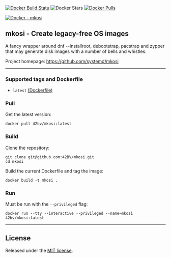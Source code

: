 [![Docker Build Statu](https://img.shields.io/docker/build/42bv/mkosi.svg)](https://hub.docker.com/r/42bv/mkosi/builds/) ![Docker Stars](https://img.shields.io/docker/stars/42bv/mkosi.svg) [![Docker Pulls](https://img.shields.io/docker/pulls/42bv/mkosi.svg)](https://hub.docker.com/r/42bv/mkosi/)

[![Docker - mkosi](https://github.com/42BV/mkosi/blob/master/logo.png?raw=true)](https://github.com/systemd/mkosi)

## mkosi - Create legacy-free OS images

A fancy wrapper around dnf --installroot, debootstrap, pacstrap and zypper that may generate disk images with a number of bells and whistles.

Project homepage: https://github.com/systemd/mkosi 

---

### Supported tags and Dockerfile

- `latest` [(Dockerfile)](https://github.com/42BV/mkosi/blob/master/Dockerfile)


### Pull  

Get the latest version:
```
docker pull 42bv/mkosi:latest
```

### Build  

Clone the repository:
```
git clone git@github.com:42BV/mkosi.git
cd mkosi
```

Build the current Dockerfile and tag the image:   
```
docker build -t mkosi .
```

### Run

Must be run with the `--privileged` flag:

```
docker run --tty --interactive --privileged --name=mkosi 42bv/mkosi:latest
```

---

## License

Released under the [MIT license](https://github.com/42BV/mkosi/blob/master/LICENSE.md).